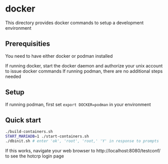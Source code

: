 # docker

This directory provides docker commands to setup a development environment

## Prerequisities

You need to have either docker or podman installed

If running docker, start the docker daemon and authorize your unix account to issue docker commands
If running podman, there are no additional steps needed

## Setup

If running podman, first set `export DOCKER=podman` in your environment

## Quick start

```bash
./build-containers.sh
START_MARIADB=1 ./start-containers.sh
./dbinit.sh # enter 'ok', 'root', 'root,' 'Y' in response to prompts
```

If this works, navigate your web browser to http://localhost:8080/testconf/ to see the hotcrp login
page

